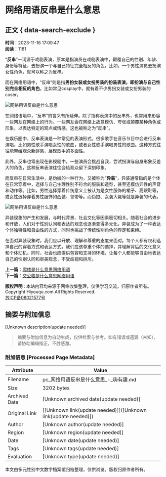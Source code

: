 # 网络用语反串是什么意思

## 正文 { data-search-exclude }


**时间**：2023-11-16 17:09:47  
**阅读**：1181  

“**反串**”一词源于戏剧表演，原本是指演员在戏剧表演中，颠覆自己的性别、年龄、身份等特征，去扮演一个与自己特征完全相反的角色。比如，一个男性演员去扮演女性角色，就可以称之为反串。  

而在网络用语中，“反串”则是指**男扮女装或女扮男装的扮装表演，即扮演与自己性别完全相反的角色**。比如常见cosplay中，就有着不少男扮女装或女扮男装的coser。

![网络用语反串是什么意思](http://pc.hiyouqu.com/zb_users/upload/2023/11/20231116170947170012578733236.jpg)  

在网络语境中，“反串”的含义有所延伸。除了指称表演中的反串外，也常用来形容一些网友在网络上的行为。一些网友会在网络上故意模仿、夸张或颠覆某种角色或形象，以表达特定的观点或情感，这也被称之为“反串”。  

在娱乐圈中，反串表演是一种常见的表演形式。很多歌手在音乐节目中会进行反串演唱，比如男性歌手演唱女性的歌曲，或者女性歌手演唱男性的歌曲。这种方式往往能带给观众新鲜感，展现歌手的多面性。  

此外，反串也常出现在影视剧中。一些演员会挑战自我，尝试扮演与自身形象反差大的角色，这种反串表演往往会给观众留下深刻印象。  

而反串在日常生活中，是伪娘的一种行为，又被称为“**异装**”，异装通常指的是个体在日常穿着中，选择与自己生理性别不符合的服装和造型，甚至还模仿异性的声音和动作等。比如，男性选择穿着传统意义上被认为是女性服饰的裙子、高跟鞋等，或女性选择穿着男性服饰如西装、领带等。而伪娘、女装大佬等就是异装的代表。

![网络用语反串是什么意思](http://pc.hiyouqu.com/zb_users/upload/2023/11/20231116170948170012578887198.jpg)  

异装现象的产生和发展，与时代背景、社会文化等因素密切相关。随着社会的进步和开放，人们对于性别认同和表达的观念也逐渐变得多元化。异装成为了一种表达个体独特性和自由性的方式，同时也挑战了传统性别角色的界定和束缚。  

在面对异装现象时，我们应以开放、理解和尊重的态度来面对。每个人都有权利选择自己的穿着方式和表达方式，我们应该尊重个体的选择，并理解背后的文化意义和个体动机。同时，社会也应提供包容和支持的环境，让每个人都能够自由地表达自己的性别认同和审美观念，不受歧视和排斥。

**上一篇**：[爬楼是什么意思网络用语](http://pc.hiyouqu.com/post/12063.html)  
**下一篇**：[交公粮是什么意思网络用语](http://pc.hiyouqu.com/post/12107.html)  

**版权声明** : 本站内容均来源于网络收集整理，仅供学习交流，归原作者所有。  
Copyright Hiyouqu.com.All Rights Reserved.  
[苏ICP备08021577号](https://beian.miit.gov.cn/)  
<!-- tcd_original_link http://pc.hiyouqu.com/post/12064.html -->


## 摘要与附加信息

<!-- tcd_abstract -->
[Unknown description(update needed)]
<!-- tcd_abstract_end -->

> 摘要与附加信息为自动生成，仅供检索与参考。如有错误或遗漏（未知），请协助编辑指正，不胜感激。

### 附加信息 [Processed Page Metadata]

| Attribute       | Value                                  |
|-----------------|----------------------------------------|
| Filename        | pc_网络用语反串是什么意思_-_嗨有趣.md                             |
| Size            | 3202 bytes                           |
| Archived Date   | [Unknown archived date(update needed)]                             |
| Original Link   | [[Unknown link(update needed)]]([Unknown link(update needed)])                       |
| Author          | [Unknown author(update needed)]                               |
| Region          | [Unknown region(update needed)]                               |
| Date            | [Unknown date(update needed)]                                 |
| Tags            | [Unknown tags(update needed)]                                 |
| Evaluation            | [Unknown type(update needed)]                                 |
<!-- tcd_table_end -->

本文由多元性别中文数字档案馆归档整理，仅供浏览。版权归原作者所有。
